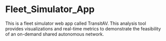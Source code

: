 # Fleet_Simulator_App

This is a fleet simulator web app called TransitAV. This analysis tool provides visualizations and real-time metrics to demonstrate the feasibility of an on-demand shared autonomous network.
